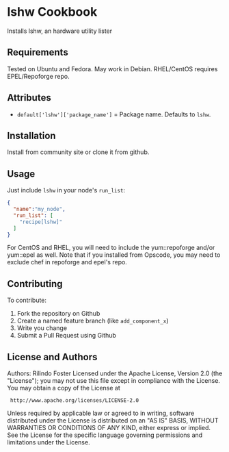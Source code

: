 lshw Cookbook
=============
Installs lshw, an hardware utility lister

Requirements
------------

Tested on Ubuntu and Fedora. May work in Debian. RHEL/CentOS requires EPEL/Repoforge repo.

Attributes
----------
- `default['lshw']['package_name']` = Package name. Defaults to `lshw`.


Installation
-----------
Install from community site or clone it from github.


Usage
-----

Just include `lshw` in your node's `run_list`:

```json
{
  "name":"my_node",
  "run_list": [
    "recipe[lshw]"
  ]
}
```

For CentOS and RHEL, you will need to include the yum::repoforge and/or yum::epel as well. Note that if you installed
from Opscode, you may need to exclude chef in repoforge and epel's repo.

Contributing
------------
To contribute:

1. Fork the repository on Github
2. Create a named feature branch (like `add_component_x`)
3. Write you change
4. Submit a Pull Request using Github

License and Authors
-------------------
Authors: Rilindo Foster
Licensed under the Apache License, Version 2.0 (the "License");
you may not use this file except in compliance with the License.
You may obtain a copy of the License at

     http://www.apache.org/licenses/LICENSE-2.0

Unless required by applicable law or agreed to in writing, software
distributed under the License is distributed on an "AS IS" BASIS,
WITHOUT WARRANTIES OR CONDITIONS OF ANY KIND, either express or implied.
See the License for the specific language governing permissions and
limitations under the License.
